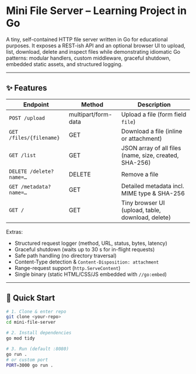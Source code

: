 # Mini File Server – Learning Project in Go

A tiny, self-contained HTTP file server written in Go for educational purposes.
It exposes a REST-ish API and an optional browser UI to upload, list, download, delete and inspect files while demonstrating idiomatic Go patterns: modular handlers, custom middleware, graceful shutdown, embedded static assets, and structured logging.


---

## ✨ Features

| Endpoint | Method | Description |
|----------|--------|-------------|
| `POST /upload` | multipart/form-data | Upload a file (form field `file`) |
| `GET /files/{filename}` | GET | Download a file (inline or attachment) |
| `GET /list` | GET | JSON array of all files (name, size, created, SHA-256) |
| `DELETE /delete?name=…` | DELETE | Remove a file |
| `GET /metadata?name=…` | GET | Detailed metadata incl. MIME type & SHA-256 |
| `GET /` | GET | Tiny browser UI (upload, table, download, delete) |

Extras:
- Structured request logger (method, URL, status, bytes, latency)  
- Graceful shutdown (waits up to 30 s for in-flight requests)  
- Safe path handling (no directory traversal)  
- Content-Type detection & `Content-Disposition: attachment`  
- Range-request support (`http.ServeContent`)  
- Single binary (static HTML/CSS/JS embedded with `//go:embed`)  

---

## 🚀 Quick Start

```bash
# 1. Clone & enter repo
git clone <your-repo>
cd mini-file-server

# 2. Install dependencies
go mod tidy

# 3. Run (default :8080)
go run .
# or custom port
PORT=3000 go run .

